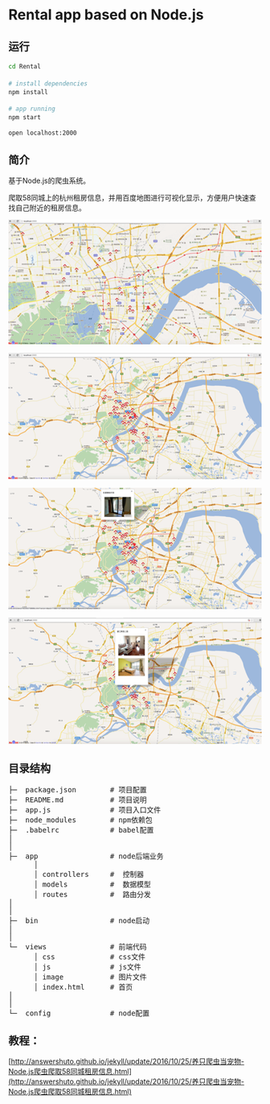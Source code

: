 # Rental app based on Node.js

## 运行

```bash
cd Rental

# install dependencies
npm install

# app running
npm start
```


	open localhost:2000


## 简介

基于Node.js的爬虫系统。

爬取58同城上的杭州租房信息，并用百度地图进行可视化显示，方便用户快速查找自己附近的租房信息。



![img](./views/image/1.png)   


![img](./views/image/2.png)


![img](./views/image/3.png)     


![img](./views/image/4.png)


## 目录结构
<pre>
├─  package.json        # 项目配置
├─  README.md           # 项目说明
├─  app.js              # 项目入口文件
├─  node_modules        # npm依赖包
├─  .babelrc            # babel配置
│
│
├─  app                 # node后端业务
      │
      │ controllers     #  控制器
      │ models          #  数据模型
      │ routes          #  路由分发
│
│
├─  bin                 # node启动
│
│
└─  views               # 前端代码
      │ css             # css文件
      │ js              # js文件
      │ image           # 图片文件
      │ index.html      # 首页
│
│
└─  config              # node配置
</pre>


## 教程：

[http://answershuto.github.io/jekyll/update/2016/10/25/养只爬虫当宠物-Node.js爬虫爬取58同城租房信息.html](http://answershuto.github.io/jekyll/update/2016/10/25/养只爬虫当宠物-Node.js爬虫爬取58同城租房信息.html)
